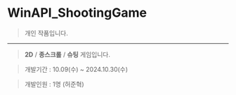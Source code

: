 # WinAPI_ShootingGame

> 개인 작품입니다.

---
> **2D** / **종스크롤** / **슈팅** 게임입니다.

> 개발기간 : 10.09(수) ~ 2024.10.30(수)

> 개발인원 : 1명 (허준혁)
